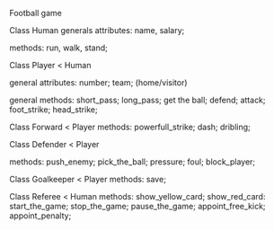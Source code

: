 Football game

Class Human
  generals attributes:
  name, salary;

  methods:
    run, walk, stand;

Class Player < Human

  general attributes:
    number;
    team; (home/visitor)

  general methods:
    short_pass;
    long_pass;
    get the ball;
    defend;
    attack;
    foot_strike;
    head_strike;

Class Forward < Player
  methods:
    powerfull_strike;
    dash;
    dribling;

Class Defender < Player

  methods:
    push_enemy;
    pick_the_ball;
    pressure;
    foul;
    block_player;

Class Goalkeeper < Player
  methods:
    save;

Сlass Referee < Human
  methods:
    show_yellow_card;
    show_red_card:
    start_the_game;
    stop_the_game;
    pause_the_game;
    appoint_free_kick;
    appoint_penalty;


